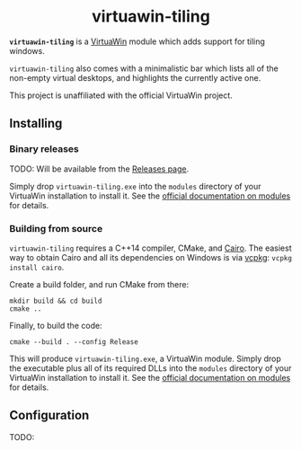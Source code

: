 <h1 align="center">virtuawin-tiling</h1>

**`virtuawin-tiling`** is a [VirtuaWin](https://virtuawin.sourceforge.io/)
module which adds support for tiling windows.

`virtuawin-tiling` also comes with a minimalistic bar which lists all of the
non-empty virtual desktops, and highlights the currently active one.

This project is unaffiliated with the official VirtuaWin project.


Installing
----------

### Binary releases

TODO: Will be available from the [Releases
page](https://github.com/enjmiah/virtuawin-tiling/releases).

Simply drop `virtuawin-tiling.exe` into the `modules` directory of your
VirtuaWin installation to install it.  See the [official documentation on
modules](https://virtuawin.sourceforge.io/?page_id=50) for details.


### Building from source

`virtuawin-tiling` requires a C++14 compiler, CMake, and
[Cairo](https://www.cairographics.org/).  The easiest way to obtain Cairo and
all its dependencies on Windows is via
[vcpkg](https://github.com/microsoft/vcpkg): `vcpkg install cairo`.

Create a build folder, and run CMake from there:

    mkdir build && cd build
    cmake ..

Finally, to build the code:

    cmake --build . --config Release

This will produce `virtuawin-tiling.exe`, a VirtuaWin module.  Simply drop the
executable plus all of its required DLLs into the `modules` directory of your
VirtuaWin installation to install it.  See the [official documentation on
modules](https://virtuawin.sourceforge.io/?page_id=50) for details.


Configuration
-------------

TODO:
